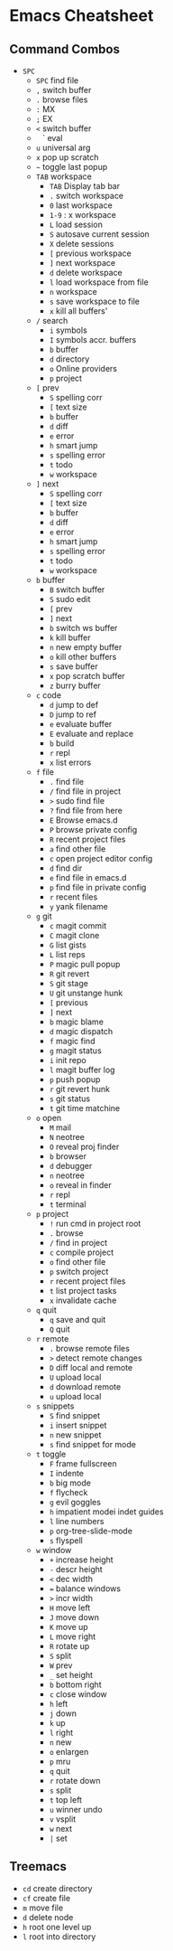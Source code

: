 # Emacs Cheatsheet

## Command Combos
* `SPC`
  * `SPC` find file
  * `,` switch buffer
  * `.` browse files
  * `:` MX
  * `;` EX
  * `<` switch buffer
  * ` ` ` eval
  * `u` universal arg
  * `x` pop up scratch
  * `~` toggle last popup
  * `TAB` workspace
    * `TAB` Display tab bar
    * `.` switch workspace
    * `0` last workspace
    * `1-9` : x workspace
    * `L` load session
    * `S` autosave current session
    * `X` delete sessions
    * `[` previous workspace
    * `]` next workspace
    * `d` delete workspace
    * `l` load workspace from file
    * `n` workspace
    * `s` save workspace to file
    * `x` kill all buffers'
  * `/` search
    * `i` symbols
    * `I` symbols accr. buffers
    * `b` buffer
    * `d` directory
    * `o` Online providers
    * `p` project
  * `[` prev
    * `S` spelling corr
    * `[` text size
    * `b` buffer
    * `d` diff
    * `e` error
    * `h` smart jump
    * `s` spelling error
    * `t` todo
    * `w` workspace
  * `]` next
    * `S` spelling corr
    * `[` text size
    * `b` buffer
    * `d` diff
    * `e` error
    * `h` smart jump
    * `s` spelling error
    * `t` todo
    * `w` workspace
  * `b` buffer
    * `B` switch buffer
    * `S` sudo edit
    * `[` prev
    * `]` next
    * `b` switch ws buffer
    * `k` kill buffer
    * `n` new empty buffer
    * `o` kill other buffers
    * `s` save buffer
    * `x` pop scratch buffer
    * `z` burry buffer
  * `c` code
    * `d` jump to def
    * `D` jump to ref
    * `e` evaluate buffer
    * `E` evaluate and replace
    * `b` build
    * `r` repl
    * `x` list errors
  * `f` file
    * `.` find file
    * `/` find file in project
    * `>` sudo find file
    * `?` find file from here
    * `E` Browse emacs.d
    * `P` browse private config
    * `R` recent project files
    * `a` find other file
    * `c` open project editor config
    * `d` find dir
    * `e` find file in emacs.d
    * `p` find file in private config
    * `r` recent files
    * `y` yank filename
  * `g` git
    * `c` magit commit
    * `C` magit clone
    * `G` list gists
    * `L` list reps
    * `P` magic pull popup
    * `R` git revert
    * `S` git stage
    * `U` git unstange hunk
    * `[` previous
    * `]` next
    * `b` magic blame
    * `d` magic dispatch
    * `f` magic find
    * `g` magit status
    * `i` init repo
    * `l` magit buffer log
    * `p` push popup
    * `r` git revert hunk
    * `s` git status
    * `t` git time matchine
  * `o` open
    * `M` mail
    * `N` neotree
    * `O` reveal proj finder
    * `b` browser
    * `d` debugger
    * `n` neotree
    * `o` reveal in finder
    * `r` repl
    * `t` terminal
  * `p` project
    * `!` run cmd in project root
    * `.` browse
    * `/` find in project
    * `c` compile project
    * `o` find other file
    * `p` switch project
    * `r` recent project files
    * `t` list project tasks
    * `x` invalidate cache
  * `q` quit
    * `q` save and quit
    * `Q` quit
  * `r` remote
    * `.` browse remote files
    * `>` detect remote changes
    * `D` diff local and remote
    * `U` upload local
    * `d` download remote
    * `u` upload local
  * `s` snippets
    * `S` find snippet
    * `i` insert snippet
    * `n` new snippet
    * `s` find snippet for mode
  * `t` toggle
    * `F` frame fullscreen
    * `I` indente
    * `b` big mode
    * `f` flycheck
    * `g` evil goggles
    * `h` impatient modei indet guides
    * `l` line numbers
    * `p` org-tree-slide-mode
    * `s` flyspell
  * `w` window
    * `+` increase height
    * `-` descr height
    * `<` dec width
    * `=` balance windows
    * `>` incr width
    * `H` move left
    * `J` move down
    * `K` move up
    * `L` move right
    * `R` rotate up
    * `S` split
    * `W` prev
    * `_` set height
    * `b` bottom right
    * `c` close window
    * `h` left
    * `j` down
    * `k` up
    * `l` right
    * `n` new
    * `o` enlargen
    * `p` mru
    * `q` quit
    * `r` rotate down
    * `s` split
    * `t` top left
    * `u` winner undo
    * `v` vsplit
    * `w` next
    * `|` set

## Treemacs
* `cd` create directory
* `cf` create file
* `m` move file
* `d` delete node
* `h` root one level up
* `l` root into directory
